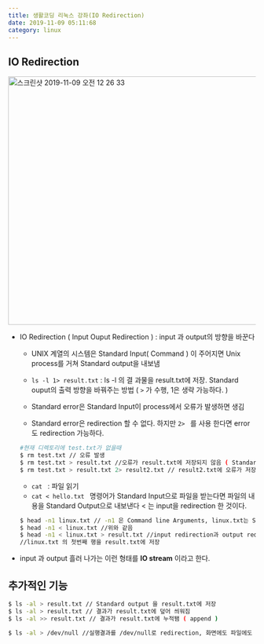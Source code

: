 ```yaml
---
title: 생활코딩 리눅스 강좌(IO Redirection)
date: 2019-11-09 05:11:68
category: linux
---
```


## IO Redirection

<img width="506" alt="스크린샷 2019-11-09 오전 12 26 33" src="https://user-images.githubusercontent.com/39187116/68488114-b5134180-0287-11ea-8d1b-62849422f230.png">

- IO Redirection ( Input Ouput Redirection ) : input 과 output의 방향을 바꾼다

  - UNIX 계열의 시스템은 Standard Input( Command ) 이 주어지면 Unix process를 거쳐 Standard output을 내보냄
  - <code>ls -l 1> result.txt</code> : ls -l 의 결 과물을 result.txt에 저장. Standard ouput의 출력 방향을 바꿔주는 방법 ( <code>></code> 가 수행, 1은 생략 가능하다.  )

  - Standard error은 Standard Input이 process에서 오류가 발생하면 생김 
  - Standard error은 redirection 할 수 없다. 하지만 <code>2> </code> 를 사용 한다면 error도 redirection 가능하다.

  ```bash
  #현재 디렉토리에 test.txt가 없을때
  $ rm test.txt // 오류 발생
  $ rm test.txt > result.txt //오류가 result.txt에 저장되지 않음 ( Standard error를 redirection )
  $ rm test.txt > result.txt 2> result2.txt // result2.txt에 오류가 저장됌
  ```

  - <code>cat </code> : 파일 읽기 
  - <code>cat < hello.txt </code> 명령어가 Standard Input으로 파일을 받는다면 파일의 내용을 Standard Output으로 내보낸다  < 는 input을 redirection 한 것이다.

  ```bash
  $ head -n1 linux.txt // -n1 은 Command line Arguments, linux.txt는 Standard Input
  $ head -n1 < linux.txt //위와 같음
  $ head -n1 < linux.txt > result.txt //input redirection과 output redirection 모두 일어남
  //linux.txt 의 첫번째 행을 result.txt에 저장
  ```

  

- input 과 output 흘러 나가는 이런 형태를 **IO stream** 이라고 한다.

## 추가적인 기능

```bash
$ ls -al > result.txt // Standard output 을 result.txt에 저장
$ ls -al > result.txt // 결과가 result.txt에 덮어 씌워짐
$ ls -al >> result.txt // 결과가 result.txt에 누적됌 ( append )

$ ls -al > /dev/null //실행결과를 /dev/null로 redirection, 화면에도 파일에도 출력x, 쓰레기통 같은곳임
```

